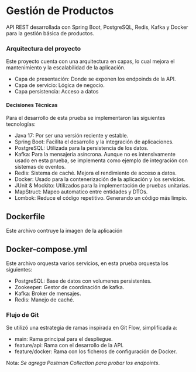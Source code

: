# Gestión de Productos

API REST desarrollada con Spring Boot, PostgreSQL, Redis, Kafka y Docker para la gestión básica de productos.

### Arquitectura del proyecto
Este proyecto cuenta con una arquitectura en capas, lo cual mejora el mantenimiento y la escalabilidad de la aplicación.

- Capa de presentación: Donde se exponen los endpoinds de la API.
- Capa de servicio: Lógica de negocio.
- Capa persistencia: Acceso a datos



#### Decisiones Técnicas
Para el desarrollo de esta prueba se implementaron las siguientes tecnologías:
* Java 17: Por ser una versión reciente y estable.
* Spring Boot: Facilita el desarrollo y la integración de aplicaciones.
* PostgreSQL: Utilizada para la persistencia de los datos. 
* Kafka: Para la mensajeria asíncrona. Aunque no es intensivamente usado en esta prueba, se implementa como ejemplo de integración con sistemas de eventos.
* Redis: Sistema de caché. Mejora el rendimiento de acceso a datos.
* Docker: Usado para la contenerización de la aplicación y los servicios.
* JUnit & Mockito: Utilizados para la implementación de pruebas unitarias.
* MapStruct: Mapeo automatico entre entidades y DTOs.
* Lombok: Reduce el código repetitivo. Generando un código más limpio.



## Dockerfile
Este archivo contruye la imagen de la aplicación

## Docker-compose.yml
Este archivo orquesta varios servicios, en esta prueba orquesta los siguientes:

* PostgreSQL: Base de datos con volumenes persistentes.
* Zookeeper: Gestor de coordinación de kafka.
* Kafka: Broker de mensajes.
* Redis: Manejo de caché.


### Flujo de Git
Se utilizó una estrategia de ramas inspirada en Git Flow, simplificada a:
* main: Rama principal para el despliegue.
* feature/api: Rama con el desarrollo de la API.
* feature/docker: Rama con los ficheros de configuración de Docker.


Nota: _Se agrega Postman Collection para probar los endpoints_.